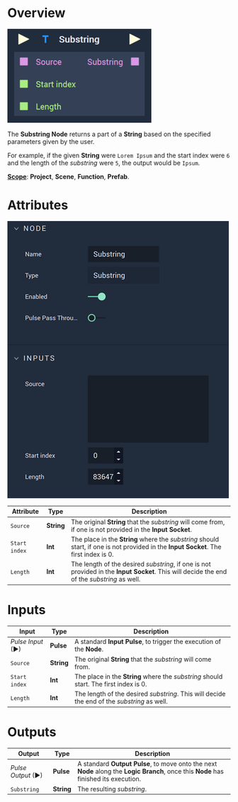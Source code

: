 # Overview

![The Substring Node.](../../.gitbook/assets/substringupdatedimage.png)

The **Substring Node** returns a part of a **String** based on the specified parameters given by the user. 

For example, if the given **String** were `Lorem Ipsum` and the start index were `6` and the length of the *substring* were `5`, the output would be `Ipsum`. 

[**Scope**](../overview.md#scopes): **Project**, **Scene**, **Function**, **Prefab**.

# Attributes

![The Substring Node Attributes.](../../.gitbook/assets/substringattributes.png)

|Attribute|Type|Description|
|---|---|---|
|`Source`|**String**|The original **String** that the *substring* will come from, if one is not provided in the **Input Socket**.|
|`Start index`|**Int**|The place in the **String** where the *substring* should start, if one is not provided in the **Input Socket**. The first index is 0.|
|`Length`|**Int**|The length of the desired *substring*, if one is not provided in the **Input Socket**. This will decide the end of the *substring* as well.|

# Inputs

|Input|Type|Description|
|---|---|---|
|*Pulse Input* (►)|**Pulse**|A standard **Input Pulse**, to trigger the execution of the **Node**.|
|`Source`|**String**|The original **String** that the *substring* will come from.|
|`Start index`|**Int**|The place in the **String** where the *substring* should start. The first index is 0.|
|`Length`|**Int**|The length of the desired *substring*. This will decide the end of the *substring* as well.|

# Outputs

|Output|Type|Description|
|---|---|---|
|*Pulse Output* (►)|**Pulse**|A standard **Output Pulse**, to move onto the next **Node** along the **Logic Branch**, once this **Node** has finished its execution.|
|`Substring`|**String**|The resulting *substring*.|


